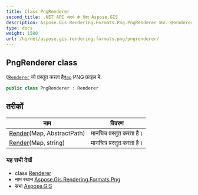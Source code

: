 ```yaml
---
title: Class PngRenderer
second_title: .NET API संदर्भ के लिए Aspose.GIS
description: Aspose.Gis.Rendering.Formats.Png.PngRenderer कक्ष. एRenderer ज प्रस्तुत करत हैMap PNG फ़इल में.
type: docs
weight: 1580
url: /hi/net/aspose.gis.rendering.formats.png/pngrenderer/
---
```

## PngRenderer class

ए[`Renderer`](../../aspose.gis.rendering/renderer/) जो प्रस्तुत करता है[`Map`](../../aspose.gis.rendering/map/) PNG फ़ाइल में.

```csharp
public class PngRenderer : Renderer
```

## तरीकों

| नाम | विवरण |
| --- | --- |
| [Render](../../aspose.gis.rendering/renderer/render/)(Map, AbstractPath) | मानचित्र प्रस्तुत करता है। |
| [Render](../../aspose.gis.rendering/renderer/render/)(Map, string) | मानचित्र प्रस्तुत करता है। |

### यह सभी देखें

* class [Renderer](../../aspose.gis.rendering/renderer/)
* नाम स्थान [Aspose.Gis.Rendering.Formats.Png](../../aspose.gis.rendering.formats.png/)
* सभा [Aspose.GIS](../../)


